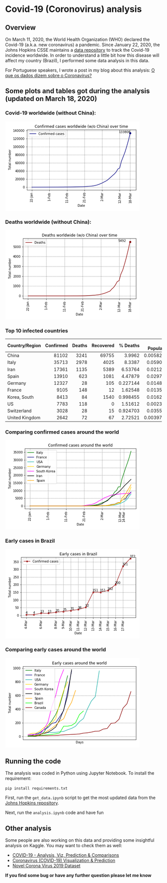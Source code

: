 # Covid-19 (Coronovirus) analysis

## Overview
On March 11, 2020, the World Health Organization (WHO) declared the Covid-19 (a.k.a. new coronavirus) a pandemic. Since January 22, 2020, the Johns Hopkins CSSE maintains a [data repository](https://github.com/CSSEGISandData/COVID-19) to track the Covid-19 incidence worldwide. In order to understand a little bit how this disease will affect my country (Brazil), I performed some data analysis in this data.

For Portuguese speakers, I wrote a post in my blog about this analysis: [O que os dados dizem sobre o Coronavírus?](http://computacaointeligente.com.br/coolstuffs/analisando-coronavirus/)

## Some plots and tables got during the analysis (updated on March 18, 2020)
### Covid-19 worldwide (without China):
![covid-19-wo-chinha](figures/en/conf_cases_worldwide_no_china.png)

### Deaths worldwide (without China):
![deaths-wo-chinha](figures/en/deaths_worldwide_no_china.png)


### Top 10 infected countries
| Country/Region   |   Confirmed |   Deaths |   Recovered |   % Deaths  |    % Population |
|:-----------------|------------:|---------:|------------:|------------:|-----------:|
| China            |       81102 |     3241 |       69755 |    3.9962   | 0.00582324 |
| Italy            |       35713 |     2978 |        4025 |    8.3387   | 0.0590969  |
| Iran             |       17361 |     1135 |        5389 |    6.53764  | 0.0212236  |
| Spain            |       13910 |      623 |        1081 |    4.47879  | 0.0297707  |
| Germany          |       12327 |       28 |         105 |    0.227144 | 0.0148647  |
| France           |        9105 |      148 |          12 |    1.62548  | 0.0135921  |
| Korea, South     |        8413 |       84 |        1540 |    0.998455 | 0.0162931  |
| US               |        7783 |      118 |           0 |    1.51612  | 0.0023789  |
| Switzerland      |        3028 |       28 |          15 |    0.924703 | 0.0355543  |
| United Kingdom   |        2642 |       72 |          67 |    2.72521  | 0.00397359 |

### Comparing confirmed cases around the world

![comparing-countries](figures/en/conf_cases_countries.png)

### Early cases in Brazil
![early-br](figures/en/early_cases_conf_brazil.png)

### Comparing early cases around the world
![early-compare](figures/en/conf_early_cases_countries.png)


## Running the code
The analysis was coded in Python using Jupyter Notebook. To install the requirement:

`pip install requirements.txt `

First, run the `get_data.ipynb` script to get the most updated data from the [Johns Hopkins repository](https://github.com/CSSEGISandData/COVID-19).

Next, run the `analysis.ipynb` code and have fun

## Other analysis
Some people are also working on this data and providing some insightful analysis on Kaggle. You may want to check them as well:
- [COVID-19 - Analysis, Viz, Prediction & Comparisons](https://www.kaggle.com/imdevskp/covid-19-analysis-viz-prediction-comparisons)
- [Coronavirus (COVID-19) Visualization & Prediction](https://www.kaggle.com/therealcyberlord/coronavirus-covid-19-visualization-prediction)
- [Novel Corona Virus 2019 Dataset](https://www.kaggle.com/sudalairajkumar/novel-corona-virus-2019-dataset)



**If you find some bug or have any further question please let me know**

